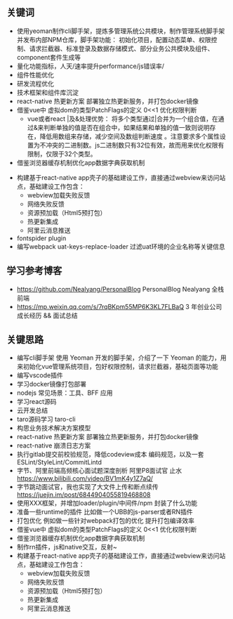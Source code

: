 ## 关键词
- 使用yeoman制作cli脚手架，提炼多管理系统公共模块，制作管理系统脚手架并发布内部NPM仓库，脚手架功能： 初始化项目，配置动态菜单、权限控制、请求拦截器、标准登录及数据存储模式、部分业务公共模块及组件、component套件生成等
- 量化功能指标，人天/速率提升performance/js错误率/
- 组件性能优化
- 研发流程优化
- 技术框架和组件库沉淀
- react-native 热更新方案  部署独立热更新服务，并打包docker镜像
- 借鉴vue中 虚拟dom的类型PatchFlags的定义 0<<1 优化权限判断
  - vue或者react |及&处理优势： 将多个类型通过|合并为一个组合值，在通过&来判断单独的值是否在组合中，如果结果和单独的值一致则说明存在，降低用数组来存储，减少空间及数组判断速度 。注意要求多个属性设置为不冲突的二进制数。js二进制数只有32位有效，故而用来优化权限有限制，仅限于32个类型。
- 借鉴浏览器缓存机制优化app数据字典获取机制
<!-- - 制作rn插件，js和native交互，反射~ -->
- 构建基于react-native app壳子的基础建设工作，直接通过webview来访问站点，基础建设工作包含：
  - webview加载失败反馈
  - 网络失败反馈
  - 资源预加载（Html5预打包）
  - 热更新集成
  - 阿里云消息推送
- fontspider plugin
- 编写webpack uat-keys-replace-loader 过滤uat环境的企业名称等关键信息

## 学习参考博客 
- https://github.com/Nealyang/PersonalBlog  PersonalBlog Nealyang 全栈前端
- https://mp.weixin.qq.com/s/7rqBKpm55MP6K3KL7FLBaQ   3 年创业公司成长经历 && 面试总结

## 关键思路
- 编写cli脚手架 使用 Yeoman 开发的脚手架，介绍了一下 Yeoman 的能力，用来初始化vue管理系统项目，包好权限控制，请求拦截器，基础页面等功能
- 编写vscode插件
- 学习docker镜像打包部署
- nodejs 常见场景：工具、BFF 应用
- 学习react源码
- 云开发总结
- taro源码学习 taro-cli
- 构思业务技术解决方案模型
- react-native 热更新方案  部署独立热更新服务，并打包docker镜像
- react-native 崩溃日志方案
- 执行gitlab提交前校验规范，降低codeview成本    编码规范，以及一套 ESLint/StyleLint/CommitLintd
- 字节、阿里前端高频核心面试题深度剖析 阿里P8面试官 止水 https://www.bilibili.com/video/BV1mK4y1Z7aQ/
- 字节跳动面试官，我也实现了大文件上传和断点续传 https://juejin.im/post/6844904055819468808
- 使用XXX框架，并增加loader/plugin/中间件/npm 封装了什么功能
- 准备一些runtime的插件 比如做一个UBB的js-parser或者RN插件
- 打包优化 例如做一些针对webpack打包的优化 提升打包编译效率
- 借鉴vue中 虚拟dom的类型PatchFlags的定义 0<<1 优化权限判断
- 借鉴浏览器缓存机制优化app数据字典获取机制
- 制作rn插件，js和native交互，反射~
- 构建基于react-native app壳子的基础建设工作，直接通过webview来访问站点，基础建设工作包含：
  - webview加载失败反馈
  - 网络失败反馈
  - 资源预加载（Html5预打包）
  - 热更新集成
  - 阿里云消息推送
